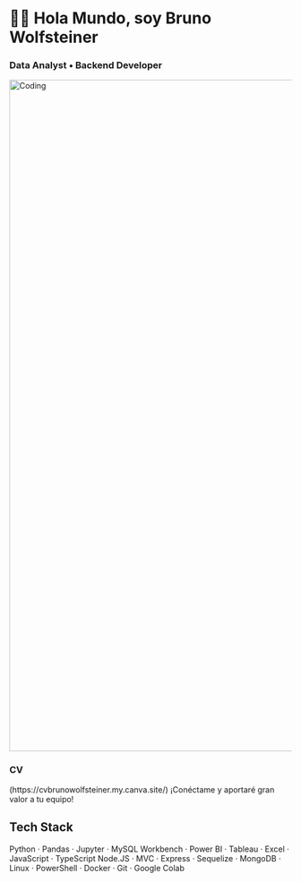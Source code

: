 # 👋🏻 Hola Mundo, soy Bruno Wolfsteiner
<h3>Data Analyst • Backend Developer</h3>

<img align="center" alt="Coding" width="1200" src="https://media.giphy.com/media/bi6RQ5x3tqoSI/giphy.gif">

<h3>CV </h3>
(https://cvbrunowolfsteiner.my.canva.site/)
¡Conéctame y aportaré gran valor a tu equipo!

## Tech Stack
<p align="left"> Python · Pandas · Jupyter · MySQL Workbench · Power BI · Tableau · Excel · JavaScript · TypeScript Node.JS · MVC · Express · Sequelize · MongoDB · Linux · PowerShell · Docker · Git · Google Colab 
</p>

